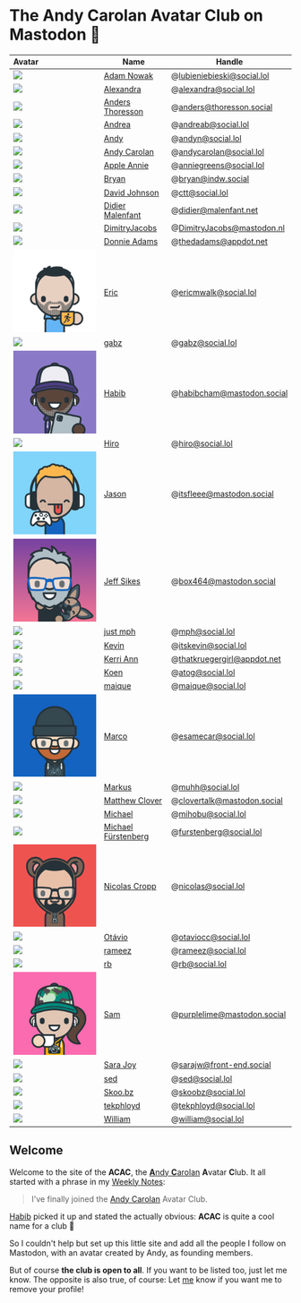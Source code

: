 # The Andy Carolan Avatar Club on Mastodon 🤘

| Avatar                    | Name                                                   | Handle                      |
| :------------------------ | ------------------------------------------------------ | --------------------------- |
| ![][lubieniebieski]       | [Adam Nowak](https://social.lol/@lubieniebieski)       | @lubieniebieski@social.lol  |
| ![][alexandra]            | [Alexandra](https://social.lol/@alexandra)             | @alexandra@social.lol       |
| ![][anders]               | [Anders Thoresson](https://thoresson.social/@anders)   | @anders@thoresson.social    |
| ![][andrea]               | [Andrea](https://social.lol/@andreab)                  | @andreab@social.lol         |
| ![][andyn]                | [Andy](https://social.lol/@andyn)                      | @andyn@social.lol           |
| ![][andycarolan]          | [Andy Carolan](https://social.lol/@andycarolan)        | @andycarolan@social.lol     |
| ![][anniegreens]          | [Apple Annie](https://social.lol/@anniegreens)         | @anniegreens@social.lol     |
| ![][bryan]                | [Bryan](https://indw.social/@bryan)                    | @bryan@indw.social          |
| ![][ctt]                  | [David Johnson](https://social.lol/@ctt)               | @ctt@social.lol             |
| ![][didier]               | [Didier Malenfant](https://malenfant.net/@didier)      | @didier@malenfant.net       |
| ![][dimitry]              | [DimitryJacobs](https://mastodon.nl/@DimitryJacobs)    | @DimitryJacobs@mastodon.nl  |
| ![][thedadams]            | [Donnie Adams](https://appdot.net/@thedadams)          | @thedadams@appdot.net       |
| ![](./pfp/ericmwalk.png)  | [Eric](https://social.lol/@ericmwalk)                  | @ericmwalk@social.lol       |
| ![][gabz]                 | [gabz](https://social.lol/@gabz)                       | @gabz@social.lol            |
| ![](./pfp/habib.png)      | [Habib](https://mastodon.social/@habibcham)            | @habibcham@mastodon.social  |
| ![][hiro]                 | [Hiro](https://social.lol/@hiro)                       | @hiro@social.lol            |
| ![](./pfp/itsfleee.png)   | [Jason](https://mastodon.social/@itsfleee)             | @itsfleee@mastodon.social   |
| ![](./pfp/box464.png)     | [Jeff Sikes](https://mastodon.social/@box464)          | @box464@mastodon.social     |
| ![][mph]                  | [just mph](https://social.lol/@mph)                    | @mph@social.lol             |
| ![][itskevin]             | [Kevin](https://social.lol/@itskevin)                  | @itskevin@social.lol        |
| ![][thatkruegergirl]      | [Kerri Ann](https://appdot.net/@thatkruegergirl)       | @thatkruegergirl@appdot.net |
| ![][atog]                 | [Koen](https://social.lol/@atog)                       | @atog@social.lol            |
| ![][maique]               | [maique](https://social.lol/@maique)                   | @maique@social.lol          |
| ![](./pfp/marco.jpg)      | [Marco](https://social.lol/@esamecar)                  | @esamecar@social.lol        |
| ![][muhh]                 | [Markus](https://social.lol/@muhh)                     | @muhh@social.lol            |
| ![][clovertalk]           | [Matthew Clover](https://mastodon.social/@clovertalk)  | @clovertalk@mastodon.social |
| ![][mihobu]               | [Michael](https://social.lol/@mihobu)                  | @mihobu@social.lol          |
| ![][furstenberg]          | [Michael Fürstenberg](https://social.lol/@furstenberg) | @furstenberg@social.lol     |
| ![](./pfp/nicolas.png)    | [Nicolas Cropp](https://social.lol/@nicolas)           | @nicolas@social.lol         |
| ![][otaviocc]             | [Otávio](https://social.lol/@otaviocc)                 | @otaviocc@social.lol        |
| ![][rameez]               | [rameez](https://social.lol/@rameez)                   | @rameez@social.lol          |
| ![][rb]                   | [rb](https://social.lol/@rb)                           | @rb@social.lol              |
| ![](./pfp/purplelime.png) | [Sam](https://mastodon.social/@purplelime)             | @purplelime@mastodon.social |
| ![][sara]                 | [Sara Joy](https://front-end.social/@sarajw)           | @sarajw@front-end.social    |
| ![][sed]                  | [sed](https://social.lol/@sed)                         | @sed@social.lol             |
| ![][skoobz]               | [Skoo.bz](https://social.lol/@skoobz)                  | @skoobz@social.lol          |
| ![][tekphloyd]            | [tekphloyd](https://social.lol/@tekphloyd)             | @tekphloyd@social.lol       |
| ![][william]              | [William](https://social.lol/@william)                 | @william@social.lol         |

## Welcome

Welcome to the site of the **ACAC**, the [**A**ndy **C**arolan](https://andycarolan.com/) **A**vatar **C**lub. It all started with a phrase in my [Weekly Notes](https://week.esamecar.net/24): 
 
> I've finally joined the [Andy Carolan](https://social.lol/@andycarolan) Avatar Club.

[Habib](https://social.lol/@habibcham@mastodon.social/110566879996115261) picked it up and stated the actually obvious: **ACAC** is quite a cool name for a club 🤣

So I couldn't help but set up this little site and add all the people I follow on Mastodon, with an avatar created by Andy, as founding members.

But of course **the club is open to all**. If you want to be listed too, just let me know. The opposite is also true, of course: Let [me](https://esamecar.omg.lol) know if you want me to remove your profile!

<a rel="me" href="https://mastodon.social/@acac"></a> <a rel="me" href="https://social.lol/@esamecar"></a>

[alexandra]: https://media.social.lol/accounts/avatars/109/779/067/294/172/527/original/43e9da0aa4cd309c.png
[anders]: https://thoresson.social/system/accounts/avatars/109/420/235/389/505/928/original/0af55d8e1e782345.png
[andrea]: https://media.social.lol/accounts/avatars/109/789/892/022/936/666/original/98dd82476fee7f09.png
[andycarolan]: https://media.social.lol/accounts/avatars/109/381/075/265/447/863/original/76a3984008dc86e2.png
[andyn]: https://media.social.lol/accounts/avatars/108/760/748/212/181/750/original/7470d96dcc3b94a7.jpeg
[anniegreens]: https://media.social.lol/accounts/avatars/109/736/944/131/488/938/original/72b3a053b5a0a03f.png
[atog]: https://media.social.lol/accounts/avatars/110/304/443/905/917/313/original/ef9009c2c2fd3449.jpeg
[bryan]: https://cdn.masto.host/indwsocial/accounts/avatars/110/580/266/792/374/965/original/cacea0c9aa7c0592.jpeg
[clovertalk]: https://files.mastodon.social/accounts/avatars/000/582/037/original/494e4b17bcb3c4b7.png
[ctt]: https://media.social.lol/accounts/avatars/108/954/321/125/740/129/original/84403a59e48405ed.png
[didier]: https://cdn.masto.host/mastodongamedevplace/accounts/avatars/109/380/881/617/106/122/original/c6a1d561428625e2.png
[dimitry]: https://mastodon.nl/system/accounts/avatars/000/023/790/original/b767c95008c80506.png
[furstenberg]: https://media.social.lol/accounts/avatars/109/292/070/545/845/589/original/78a6f3b0e8b70b91.png
[gabz]: https://media.social.lol/accounts/avatars/108/760/770/273/788/281/original/0c31f9998bf4ff3f.png
[hiro]: https://media.social.lol/accounts/avatars/110/313/991/960/773/003/original/b3b3aa06f42b9b13.png
[lubieniebieski]: https://media.social.lol/accounts/avatars/109/714/665/825/852/984/original/6dd6320467f84a9a.png
[itskevin]: https://media.social.lol/accounts/avatars/109/163/261/400/148/859/original/cc6096b6a12be5e2.jpg
[maique]: https://media.social.lol/accounts/avatars/108/742/788/282/960/217/original/5a4106ac88653a34.jpeg
[mihobu]: https://media.social.lol/accounts/avatars/109/619/824/930/798/742/original/c4be256d9cd6a6c8.png
[mph]: https://media.social.lol/accounts/avatars/109/195/238/432/596/200/original/23b4d47286c2a8f0.jpeg
[muhh]: https://media.social.lol/accounts/avatars/108/743/707/390/920/847/original/36a62d14e2c8c983.png
[otaviocc]: https://media.social.lol/accounts/avatars/109/580/944/375/344/260/original/d588e0adfce614d5.png
[rameez]: https://media.social.lol/accounts/avatars/109/795/733/310/539/902/original/484fc6637a855f4e.png 
[rb]: https://media.social.lol/accounts/avatars/109/183/893/220/853/776/original/f8afc7203b6084c9.png
[sara]: https://media.social.lol/accounts/avatars/109/601/657/094/469/488/original/26e99f5c9a4cb172.jpg
[skoobz]: https://media.social.lol/accounts/avatars/108/753/609/667/705/645/original/c29a5242c8b97f26.jpeg
[sed]: https://media.social.lol/accounts/avatars/109/641/934/728/090/653/original/c6818d1e5f1d8030.png
[tekphloyd]: https://media.social.lol/accounts/avatars/109/269/705/863/044/046/original/38f4d62242bdc29c.jpeg
[thedadams]: https://cdn.masto.host/appdotnet/accounts/avatars/109/545/713/229/607/245/original/1a71668eb91937f7.png
[thatkruegergirl]: https://cdn.masto.host/appdotnet/accounts/avatars/108/194/004/311/697/720/original/956074e0987c082e.png
[william]: https://media.social.lol/accounts/avatars/110/625/401/031/486/117/original/12e316ca2a55d237.png

